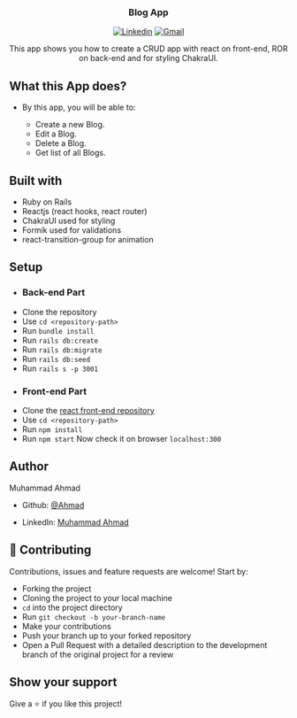 <h3 align="center">Blog App</h3>

<div align="center">

[![Linkedin](https://img.shields.io/badge/-LinkedIn-blue?style=flat&logo=Linkedin&logoColor=white)](https://www.linkedin.com/in/muhammad-ahmad20/)
[![Gmail](https://img.shields.io/badge/-Gmail-c14438?style=flat&logo=Gmail&logoColor=white)](mailto:muhammad.ahmad8043@gmail.com)
</div>
<p align="center">This app shows you how to create a CRUD app with react on front-end, ROR on back-end and for styling ChakraUI.</p>

## What this App does?

- By this app, you will be able to:

  - Create a new Blog.
  - Edit a Blog.
  - Delete a Blog.
  - Get list of all Blogs.

## Built with

- Ruby on Rails
- Reactjs (react hooks, react router)
- ChakraUI used for styling 
- Formik used for validations
- react-transition-group for animation

## Setup

* ### Back-end Part
- Clone the repository
- Use `cd <repository-path>`
- Run `bundle install`
- Run `rails db:create`
- Run `rails db:migrate`
- Run `rails db:seed`
- Run `rails s -p 3001`
* ### Front-end Part
- Clone the [react front-end repository](https://github.com/MA-Ahmad/blog-app-react-frontend)
- Use `cd <repository-path>`
- Run `npm install`
- Run `npm start`
Now check it on browser `localhost:300`

## Author

Muhammad Ahmad

- Github: [@Ahmad](https://github.com/MA-Ahmad)

- LinkedIn: [Muhammad Ahmad](https://www.linkedin.com/in/muhammad-ahmad20/)

## 🤝 Contributing

Contributions, issues and feature requests are welcome! Start by:

- Forking the project
- Cloning the project to your local machine
- `cd` into the project directory
- Run `git checkout -b your-branch-name`
- Make your contributions
- Push your branch up to your forked repository
- Open a Pull Request with a detailed description to the development branch of the original project for a review

## Show your support

Give a ⭐️ if you like this project!